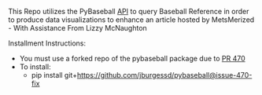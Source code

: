 This Repo utilizes the PyBaseball [API](https://github.com/jldbc/pybaseball) to query Baseball Reference in order to produce data visualizations to enhance an article hosted by MetsMerized - With Assistance From Lizzy McNaughton 

Installment Instructions:
- You must use a forked repo of the pybaseball package due to [PR 470](https://github.com/jldbc/pybaseball/issues/470)
- To install:
  - pip install git+https://github.com/jburgessd/pybaseball@issue-470-fix
